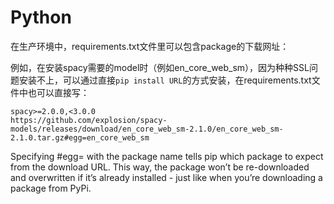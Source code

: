 # Python

在生产环境中，requirements.txt文件里可以包含package的下载网址：

例如，在安装spacy需要的model时（例如en_core_web_sm），因为种种SSL问题安装不上，可以通过直接`pip install URL`的方式安装，在requirements.txt文件中也可以直接写：

```
spacy>=2.0.0,<3.0.0
https://github.com/explosion/spacy-models/releases/download/en_core_web_sm-2.1.0/en_core_web_sm-2.1.0.tar.gz#egg=en_core_web_sm
```
Specifying #egg= with the package name tells pip which package to expect from the download URL. This way, the package won’t be re-downloaded and overwritten if it’s already installed - just like when you’re downloading a package from PyPi.
